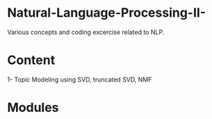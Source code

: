 # Natural-Language-Processing-II-

Various concepts and coding excercise related to NLP.

# Content

1- Topic Modeling using SVD, truncated SVD, NMF

# Modules
